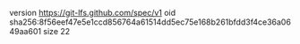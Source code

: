 version https://git-lfs.github.com/spec/v1
oid sha256:8f56eef47e5e1ccd856764a61514dd5ec75e168b261bfdd3f4ce36a0649aa601
size 22
